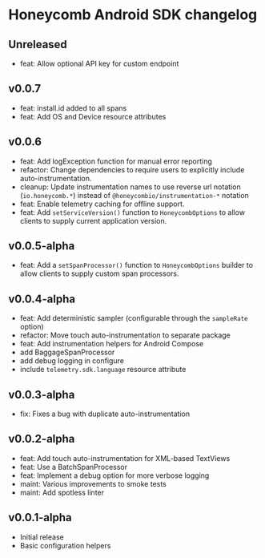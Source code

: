 # Honeycomb Android SDK changelog

## Unreleased

* feat: Allow optional API key for custom endpoint

## v0.0.7

* feat: install.id added to all spans
* feat: Add OS and Device resource attributes

## v0.0.6

* feat: Add logException function for manual error reporting
* refactor: Change dependencies to require users to explicitly include auto-instrumentation.
* cleanup: Update instrumentation names to use reverse url notation (`io.honeycomb.*`) instead of `@honeycombio/instrumentation-*` notation
* feat: Enable telemetry caching for offline support.
* feat: Add `setServiceVersion()` function to `HoneycombOptions` to allow clients to supply current application version.

## v0.0.5-alpha

* feat: Add a `setSpanProcessor()` function to `HoneycombOptions` builder to allow clients to supply custom span processors.

## v0.0.4-alpha

* feat: Add deterministic sampler (configurable through the `sampleRate` option)
* refactor: Move touch auto-instrumentation to separate package
* feat: Add instrumentation helpers for Android Compose
* add BaggageSpanProcessor
* add debug logging in configure
* include `telemetry.sdk.language` resource attribute

## v0.0.3-alpha

* fix: Fixes a bug with duplicate auto-instrumentation

## v0.0.2-alpha

* feat: Add touch auto-instrumentation for XML-based TextViews
* feat: Use a BatchSpanProcessor
* feat: Implement a debug option for more verbose logging
* maint: Various improvements to smoke tests
* maint: Add spotless linter

## v0.0.1-alpha

* Initial release
* Basic configuration helpers
